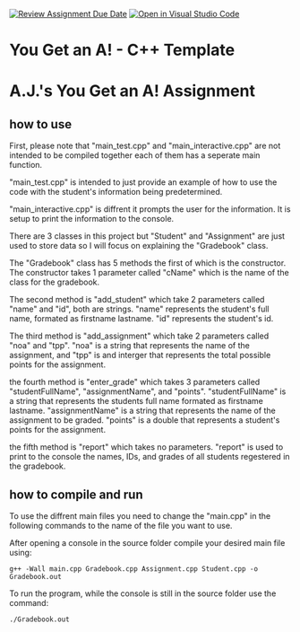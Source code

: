 [![Review Assignment Due Date](https://classroom.github.com/assets/deadline-readme-button-22041afd0340ce965d47ae6ef1cefeee28c7c493a6346c4f15d667ab976d596c.svg)](https://classroom.github.com/a/j_K5Riis)
[![Open in Visual Studio Code](https://classroom.github.com/assets/open-in-vscode-2e0aaae1b6195c2367325f4f02e2d04e9abb55f0b24a779b69b11b9e10269abc.svg)](https://classroom.github.com/online_ide?assignment_repo_id=16566548&assignment_repo_type=AssignmentRepo)
# You Get an A! - C++ Template


A.J.'s You Get an A! Assignment
===============================

how to use
----------
First, please note that "main_test.cpp" and "main_interactive.cpp" are not intended to be compiled together each of them has a seperate main function. 

"main_test.cpp" is intended to just provide an example of how to use the code with the student's information being predetermined.

"main_interactive.cpp" is diffrent it prompts the user for the information. It is setup to print the information to the console.

There are 3 classes in this project but "Student" and "Assignment" are just used to store data so I will focus on explaining the "Gradebook" class.

The "Gradebook" class has 5 methods the first of which is the constructor. The constructor takes 1 parameter called "cName" which is the name of the class for the gradebook.

The second method is "add_student" which take 2 parameters called "name" and "id", both are strings. "name" represents the student's full name, formated as firstname lastname. "id" represents the student's id.

The third method is "add_assignment" which take 2 parameters called "noa" and "tpp". "noa" is a string that represents the name of the assignment, and "tpp" is and interger that represents the total possible points for the assignment.

the fourth method is "enter_grade" which takes 3 parameters called "studentFullName", "assignmentName", and "points". "studentFullName" is a string that represents the students full name formated as firstname lastname. "assignmentName" is a string that represents the name of the assignment to be graded. "points" is a double that represents a student's points for the assignment.

the fifth method is "report" which takes no parameters. "report" is used to print to the console the names, IDs, and grades of all students regestered in the gradebook.


how to compile and run
----------------------

To use the diffrent main files you need to change the "main.cpp" in the following commands to the name of the file you want to use.

After opening a console in the source folder compile your desired main file using:
```
g++ -Wall main.cpp Gradebook.cpp Assignment.cpp Student.cpp -o Gradebook.out
```

To run the program, while the console is still in the source folder use the command:
```
./Gradebook.out
```